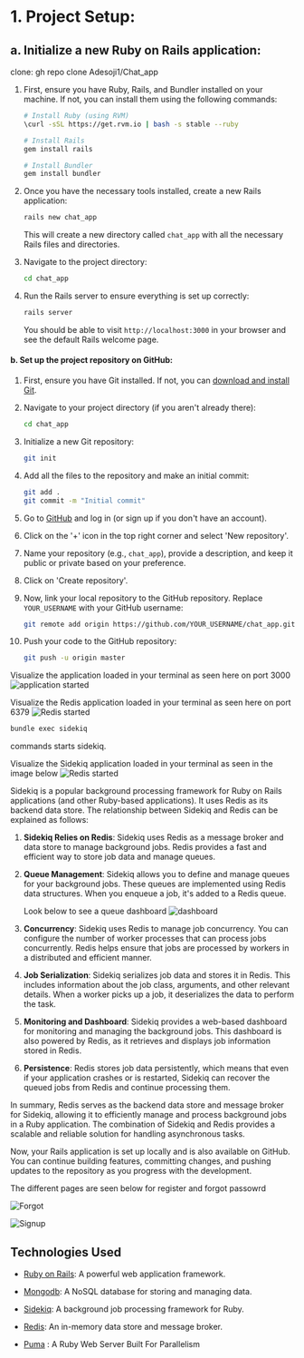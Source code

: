 # **1. Project Setup:**

## **a. Initialize a new Ruby on Rails application:**

   clone:  gh repo clone Adesoji1/Chat_app 


1. First, ensure you have Ruby, Rails, and Bundler installed on your machine. If not, you can install them using the following commands:

   ```bash
   # Install Ruby (using RVM)
   \curl -sSL https://get.rvm.io | bash -s stable --ruby

   # Install Rails
   gem install rails

   # Install Bundler
   gem install bundler
   ```

2. Once you have the necessary tools installed, create a new Rails application:

   ```bash
   rails new chat_app
   ```

   This will create a new directory called `chat_app` with all the necessary Rails files and directories.

3. Navigate to the project directory:

   ```bash
   cd chat_app
   ```

4. Run the Rails server to ensure everything is set up correctly:

   ```bash
   rails server
   ```

   You should be able to visit `http://localhost:3000` in your browser and see the default Rails welcome page.

#### **b. Set up the project repository on GitHub:**

1. First, ensure you have Git installed. If not, you can [download and install Git](https://git-scm.com/downloads).

2. Navigate to your project directory (if you aren't already there):

   ```bash
   cd chat_app
   ```

3. Initialize a new Git repository:

   ```bash
   git init
   ```

4. Add all the files to the repository and make an initial commit:

   ```bash
   git add .
   git commit -m "Initial commit"
   ```

5. Go to [GitHub](https://github.com/) and log in (or sign up if you don't have an account).

6. Click on the '+' icon in the top right corner and select 'New repository'.

7. Name your repository (e.g., `chat_app`), provide a description, and keep it public or private based on your preference.

8. Click on 'Create repository'.

9. Now, link your local repository to the GitHub repository. Replace `YOUR_USERNAME` with your GitHub username:

   ```bash
   git remote add origin https://github.com/YOUR_USERNAME/chat_app.git
   ```

10. Push your code to the GitHub repository:

    ```bash
    git push -u origin master
    ```

Visualize the application loaded in your terminal as seen here on port 3000
![application started](images/application_loading.png) 

Visualize the  Redis application loaded in your terminal as seen here on port 6379
![Redis started](images/Redis.png) 

```bash
bundle exec sidekiq
```
commands starts sidekiq.

Visualize the  Sidekiq application loaded in your terminal as seen in the image below
![Redis started](images/Sidekiq.png) 

Sidekiq is a popular background processing framework for Ruby on Rails applications (and other Ruby-based applications). It uses Redis as its backend data store. The relationship between Sidekiq and Redis can be explained as follows:

1. **Sidekiq Relies on Redis**: Sidekiq uses Redis as a message broker and data store to manage background jobs. Redis provides a fast and efficient way to store job data and manage queues.

2. **Queue Management**: Sidekiq allows you to define and manage queues for your background jobs. These queues are implemented using Redis data structures. When you enqueue a job, it's added to a Redis queue.

     Look below to see a queue dashboard 
   ![dashboard](images/dashboard.png)


3. **Concurrency**: Sidekiq uses Redis to manage job concurrency. You can configure the number of worker processes that can process jobs concurrently. Redis helps ensure that jobs are processed by workers in a distributed and efficient manner.

4. **Job Serialization**: Sidekiq serializes job data and stores it in Redis. This includes information about the job class, arguments, and other relevant details. When a worker picks up a job, it deserializes the data to perform the task.

5. **Monitoring and Dashboard**: Sidekiq provides a web-based dashboard for monitoring and managing the background jobs. This dashboard is also powered by Redis, as it retrieves and displays job information stored in Redis.

6. **Persistence**: Redis stores job data persistently, which means that even if your application crashes or is restarted, Sidekiq can recover the queued jobs from Redis and continue processing them.

In summary, Redis serves as the backend data store and message broker for Sidekiq, allowing it to efficiently manage and process background jobs in a Ruby application. The combination of Sidekiq and Redis provides a scalable and reliable solution for handling asynchronous tasks.




Now, your Rails application is set up locally and is also available on GitHub. You can continue building features, committing changes, and pushing updates to the repository as you progress with the development.

The different pages are seen below for register and forgot passowrd

![Forgot](images/forgot.png) 

![Signup](images/signup.png)


## Technologies Used

- [Ruby on Rails](https://rubyonrails.org/): A powerful web application framework.
- [Mongodb](https://www.mongodb.com/): A  NoSQL database for storing and managing data.
- [Sidekiq](https://sidekiq.org/): A background job processing framework for Ruby.
- [Redis](https://redis.io/): An in-memory data store and message broker.

- [Puma](https://github.com/puma/puma) : A Ruby Web Server Built For Parallelism


